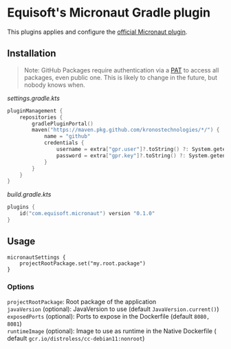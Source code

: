 # Equisoft's Micronaut Gradle plugin

This plugins applies and configure
the [official Micronaut plugin](https://github.com/micronaut-projects/micronaut-gradle-plugin).

## Installation

> Note: GitHub Packages require authentication via a [PAT](https://github.com/settings/tokens/new?description=GPR%20read-only&scopes=read:packages) to access all packages, even public one. This is likely to change in the future, but nobody knows when.

*settings.gradle.kts*

```kotlin
pluginManagement {
    repositories {
        gradlePluginPortal()
        maven("https://maven.pkg.github.com/kronostechnologies/*/") {
            name = "github"
            credentials {
                username = extra["gpr.user"]?.toString() ?: System.getenv("GPR_USER") ?: System.getenv("GHCR_USER")
                password = extra["gpr.key"]?.toString() ?: System.getenv("GPR_KEY") ?: System.getenv("GHCR_TOKEN")
            }
        }
    }
}
```

*build.gradle.kts*

```kotlin
plugins {
    id("com.equisoft.micronaut") version "0.1.0"
}
```

## Usage

```
micronautSettings {
    projectRootPackage.set("my.root.package")
}
```

### Options

`projectRootPackage`: Root package of the application  
`javaVersion` (optional): JavaVersion to use (default `JavaVersion.current()`)  
`exposedPorts` (optional): Ports to expose in the Dockerfile (default `8080, 8081`)  
`runtimeImage` (optional): Image to use as runtime in the Native Dockerfile (
default `gcr.io/distroless/cc-debian11:nonroot`)  
